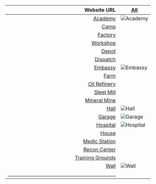 | Website URL | [All](https://charliethunkman.github.io/Age_Of_Zombies_WixSite/Building_Rss/All.html) |
| ---------: | --- |
| [Academy](https://charliethunkman.github.io/Age_Of_Zombies_WixSite/Building_Rss/Academy.html) | ![Academy](https://static.wixstatic.com/media/f3d393_d3574660a0684bbd886b3917cd5f54d0~mv2.jpg) |
| [Camp](https://charliethunkman.github.io/Age_Of_Zombies_WixSite/Building_Rss/Camp.html) |
| [Factory](https://charliethunkman.github.io/Age_Of_Zombies_WixSite/Building_Rss/Factory.html) |
| [Workshop](https://charliethunkman.github.io/Age_Of_Zombies_WixSite/Building_Rss/Workshop.html) |
| [Depot](https://charliethunkman.github.io/Age_Of_Zombies_WixSite/Building_Rss/Depot.html) |
| [Dispatch](https://charliethunkman.github.io/Age_Of_Zombies_WixSite/Building_Rss/Dispatch_Center.html) |
| [Embassy](https://charliethunkman.github.io/Age_Of_Zombies_WixSite/Building_Rss/Embassy.html) | ![Embassy](https://static.wixstatic.com/media/f3d393_5ccefb96f9db46cdaff5b6d5212936bb~mv2.jpg)
| [Farm](https://charliethunkman.github.io/Age_Of_Zombies_WixSite/Building_Rss/Farm.html) | 
| [Oil Refinery](https://charliethunkman.github.io/Age_Of_Zombies_WixSite/Building_Rss/Oil_Refinery.html) | 
| [Steel Mill](https://charliethunkman.github.io/Age_Of_Zombies_WixSite/Building_Rss/Steel_Mill.html) | 
| [Mineral Mine](https://charliethunkman.github.io/Age_Of_Zombies_WixSite/Building_Rss/Mineral_Mine.html) | 
| [Hall](https://charliethunkman.github.io/Age_Of_Zombies_WixSite/Building_Rss/Main_Hall.html) | ![Hall](https://static.wixstatic.com/media/f3d393_9f076f0db6ef4f08808ba4c49cc6945f~mv2.jpg)
| [Garage](https://charliethunkman.github.io/Age_Of_Zombies_WixSite/Building_Rss/Garage.html) | ![Garage](https://static.wixstatic.com/media/f3d393_8c0a6fe891c34e5790f7ce3edd6fbf38~mv2.jpg)
| [Hospital](https://charliethunkman.github.io/Age_Of_Zombies_WixSite/Building_Rss/Hospital.html) | ![Hospital](https://static.wixstatic.com/media/f3d393_015fbea3b4f547dd91c87faa7187fed3~mv2.jpg)
| [House](https://charliethunkman.github.io/Age_Of_Zombies_WixSite/Building_Rss/House.html) |
| [Medic Station](https://charliethunkman.github.io/Age_Of_Zombies_WixSite/Building_Rss/Medic_Station.html) |
| [Recon Center](https://charliethunkman.github.io/Age_Of_Zombies_WixSite/Building_Rss/Recon_Center.html) |
| [Training Grounds](https://charliethunkman.github.io/Age_Of_Zombies_WixSite/Building_Rss/Training_Grounds.html) |
| [Wall](https://charliethunkman.github.io/Age_Of_Zombies_WixSite/Building_Rss/Wall.html) | ![Wall](https://static.wixstatic.com/media/f3d393_5da83b5cf4cd4b91a0a557b35f15cc3c~mv2.jpg)
| _______________________________________________ |
